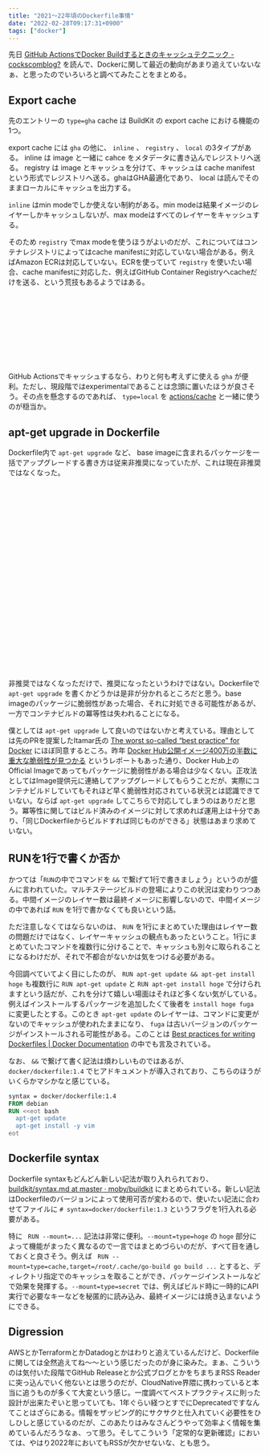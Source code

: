 ```yaml
---
title: "2021〜22年頃のDockerfile事情"
date: "2022-02-28T09:17:31+0900"
tags: ["docker"]
---
```


先日 [GitHub ActionsでDocker Buildするときのキャッシュテクニック - cockscomblog?](https://cockscomb.hatenablog.com/entry/2022/02/16/092538)  を読んで、Dockerに関して最近の動向があまり追えていないなぁ、と思ったのでいろいろと調べてみたことをまとめる。

## Export cache

先のエントリーの `type=gha` cache は BuildKit の export cache における機能の1つ。

export cache には `gha` の他に、 `inline` 、 `registry` 、 `local` の3タイプがある。 inline は image と一緒に cahce をメタデータに書き込んでレジストリへ送る。 registry は image とキャッシュを分けて、キャッシュは cache manifest という形式でレジストリへ送る。ghaはGHA最適化であり、 local は読んでそのままローカルにキャッシュを出力する。

`inline` はmin modeでしか使えない制約がある。min modeは結果イメージのレイヤーしかキャッシュしないが、max modeはすべてのレイヤーをキャッシュする。

そのため `registry` でmax modeを使うほうがよいのだが、これについてはコンテナレジストリによってはcache manifestに対応していない場合がある。例えばAmazon ECRは対応していない。ECRを使っていて `registry` を使いたい場合、cache manifestに対応した、例えばGitHub Container Registryへcacheだけを送る、という荒技もあるようではある。

<div class="iframely-embed"><div class="iframely-responsive" style="height: 140px; padding-bottom: 0;"><a href="https://github.com/aws/containers-roadmap/issues/876" data-iframely-url="//iframely.net/m9sHpS1?card=small"></a></div></div><script async src="//iframely.net/embed.js" charset="utf-8"></script>

GitHub Actionsでキャッシュするなら、わりと何も考えずに使える `gha` が便利。ただし、現段階ではexperimentalであることは念頭に置いたほうが良さそう。その点を懸念するのであれば、 `type=local` を [actions/cache](https://github.com/actions/cache) と一緒に使うのが穏当か。

## apt-get upgrade in Dockerfile

Dockerfile内で `apt-get upgrade` など、 base imageに含まれるパッケージを一括でアップグレードする書き方は従来非推奨になっていたが、これは現在非推奨ではなくなった。

<div class="iframely-embed"><div class="iframely-responsive" style="padding-bottom: 50%; padding-top: 120px;"><a href="https://github.com/docker/docker.github.io/pull/12571" data-iframely-url="//iframely.net/KhSQgxY"></a></div></div><script async src="//iframely.net/embed.js" charset="utf-8"></script>

非推奨ではなくなっただけで、推奨になったというわけではない。Dockerfileで `apt-get upgrade` を書くかどうかは是非が分かれるところだと思う。base imageのパッケージに脆弱性があった場合、それに対処できる可能性があるが、一方でコンテナビルドの冪等性は失われることになる。

僕としては `apt-get upgrade` して良いのではないかと考えている。理由としては先のPRを提案したItamar氏の [The worst so-called “best practice” for Docker](https://pythonspeed.com/articles/security-updates-in-docker/) にほぼ同意するところ。昨年 [Docker Hub公開イメージ400万の半数に重大な脆弱性が見つかる](https://www.infoq.com/jp/news/2021/03/dockerhub-image-vulnerabilities/) というレポートもあった通り、Docker Hub上のOfficial Imageであってもパッケージに脆弱性がある場合は少なくない。正攻法としてはImage提供元に連絡してアップグレードしてもらうことだが、実際にコンテナビルドしていてもそれほど早く脆弱性対応されている状況とは認識できていない。ならば `apt-get upgrade` してこちらで対応してしまうのはありだと思う。冪等性に関してはビルド済みのイメージに対して求めれば運用上は十分であり、「同じDockerfileからビルドすれば同じものができる」状態はあまり求めていない。

## RUNを1行で書くか否か

かつては「`RUN`の中でコマンドを `&&` で繋げて1行で書きましょう」というのが盛んに言われていた。マルチステージビルドの登場によりこの状況は変わりつつある。中間イメージのレイヤー数は最終イメージに影響しないので、中間イメージの中であれば `RUN` を1行で書かなくても良いという話。

ただ注意しなくてはならないのは、 `RUN` を1行にまとめていた理由はレイヤー数の問題だけではなく、レイヤーキャッシュの観点もあったということ。1行にまとめていたコマンドを複数行に分けることで、キャッシュも別々に取られることになるわけだが、それで不都合がないかは気をつける必要がある。

今回調べていてよく目にしたのが、 `RUN apt-get update && apt-get install hoge` も複数行に `RUN apt-get update` と `RUN apt-get install hoge` で分けられますという話だが、これを分けて嬉しい場面はそれほど多くない気がしている。例えばインストールするパッケージを追加したくて後者を `install hoge fuga` に変更したとする。このとき `apt-get update` のレイヤーは、コマンドに変更がないのでキャッシュが使われたままになり、 `fuga` は古いバージョンのパッケージがインストールされる可能性がある。このことは [Best practices for writing Dockerfiles | Docker Documentation](https://docs.docker.com/develop/develop-images/dockerfile_best-practices/#run) の中でも言及されている。

なお、 `&&` で繋げて書く記法は煩わしいものではあるが、 `docker/dockerfile:1.4` でヒアドキュメントが導入されており、こちらのほうがいくらかマシかなと感じている。

```Dockerfile
syntax = docker/dockerfile:1.4
FROM debian
RUN <<eot bash
  apt-get update
  apt-get install -y vim
eot
```

## Dockerfile syntax

Dockerfile syntaxもどんどん新しい記法が取り入れられており、 [buildkit/syntax.md at master · moby/buildkit](https://github.com/moby/buildkit/blob/master/frontend/dockerfile/docs/syntax.md) にまとめられている。新しい記法はDockerfileのバージョンによって使用可否が変わるので、使いたい記法に合わせてファイルに `# syntax=docker/dockerfile:1.3` というフラグを1行入れる必要がある。

特に ` RUN --mount=...` 記法は非常に便利。`--mount=type=hoge` の `hoge` 部分によって機能がまったく異なるので一言ではまとめづらいのだが、すべて目を通しておくと良さそう。例えば ` RUN --mount=type=cache,target=/root/.cache/go-build go build ...` とすると、ディレクトリ指定でのキャッシュを取ることができ、パッケージインストールなどで効果を発揮する。`--mount=type=secret` では、例えばビルド時に一時的にAPI実行で必要なキーなどを秘匿的に読み込み、最終イメージには焼き込まないようにできる。

## Digression

AWSとかTerraformとかDatadogとかはわりと追えているんだけど、Dockerfileに関しては全然追えてね〜〜という感じだったのが身に染みた。まぁ、こういうのは気付いた段階でGitHub Releaseとか公式ブログとかをちまちまRSS Readerに突っ込んでいく他ないとは思うのだが、CloudNative界隈に携わっていると本当に追うものが多くて大変という感じ。一度調べてベストプラクティスに則った設計が出来たぞいと思っていても、1年ぐらい経つとすでにDeprecatedですなんてことはざらにある。情報をザッピング的にサクサクと仕入れていく必要性をひしひしと感じているのだが、このあたりはみなさんどうやって効率よく情報を集めているんだろうなぁ、って思う。そしてこういう「定常的な更新確認」においては、やはり2022年においてもRSSが欠かせないな、とも思う。
